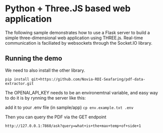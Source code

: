 # Python + Three.JS based web application

The following sample demonstrates how to use a Flask server to build a simple three-dimensional web application using THREE.js. Real-time communication is faciliated by websockets through the Socket.IO library.


## Running the demo
We need to also install the other library.

```pip install git+https://github.com/Novia-RDI-Seafaring/pdf-data-extractor.git```

The OPENAI_API_KEY needs to be an environemtnal variable, and easy way to do it is by rynning the server like this:

add it to your .env file (in sample/app)
```cp env.example.txt .env```

Then you can query the PDF via the GET endpoint

```http://127.0.0.1:7860/ask?query=what+is+the+max+temp+of+side+1```
